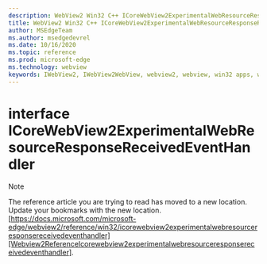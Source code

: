 ```yaml
---
description: WebView2 Win32 C++ ICoreWebView2ExperimentalWebResourceResponseReceivedEventHandler
title: WebView2 Win32 C++ ICoreWebView2ExperimentalWebResourceResponseReceivedEventHandler
author: MSEdgeTeam
ms.author: msedgedevrel
ms.date: 10/16/2020
ms.topic: reference
ms.prod: microsoft-edge
ms.technology: webview
keywords: IWebView2, IWebView2WebView, webview2, webview, win32 apps, win32, edge, ICoreWebView2, ICoreWebView2Controller, browser control, edge html, ICoreWebView2ExperimentalWebResourceResponseReceivedEventHandler
---
```


# interface ICoreWebView2ExperimentalWebResourceResponseReceivedEventHandler 

> [!NOTE]
> The reference article you are trying to read has moved to a new location.  
> Update your bookmarks with the new location.  
> [https://docs.microsoft.com/microsoft-edge/webview2/reference/win32/icorewebview2experimentalwebresourceresponsereceivedeventhandler][Webview2ReferenceIcorewebview2experimentalwebresourceresponsereceivedeventhandler].  

[Webview2ReferenceIcorewebview2experimentalwebresourceresponsereceivedeventhandler]: /microsoft-edge/webview2/reference/win32/icorewebview2experimentalwebresourceresponsereceivedeventhandler "interface ICoreWebView2ExperimentalWebResourceResponseReceivedEventHandler | Microsoft Docs"
